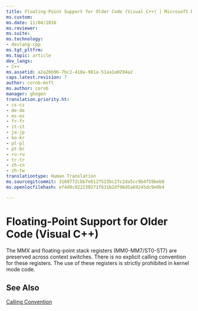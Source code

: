 ```yaml
---
title: Floating-Point Support for Older Code (Visual C++) | Microsoft Docs
ms.custom: 
ms.date: 11/04/2016
ms.reviewer: 
ms.suite: 
ms.technology:
- devlang-cpp
ms.tgt_pltfrm: 
ms.topic: article
dev_langs:
- C++
ms.assetid: a2a26b96-7bc2-418a-981a-51aa1a0294a2
caps.latest.revision: 7
author: corob-msft
ms.author: corob
manager: ghogen
translation.priority.ht:
- cs-cz
- de-de
- es-es
- fr-fr
- it-it
- ja-jp
- ko-kr
- pl-pl
- pt-br
- ru-ru
- tr-tr
- zh-cn
- zh-tw
translationtype: Human Translation
ms.sourcegitcommit: 3168772cbb7e8127523bc2fc2da5cc9b4f59beb8
ms.openlocfilehash: ef4d9c822230271f631b2df96d5a69245dc9e0b4

---
```

# Floating-Point Support for Older Code (Visual C++)
The MMX and floating-point stack registers (MM0-MM7/ST0-ST7) are preserved across context switches.  There is no explicit calling convention for these registers.  The use of these registers is strictly prohibited in kernel mode code.  
  
## See Also  
 [Calling Convention](../build/calling-convention.md)


<!--HONumber=Jan17_HO1-->


